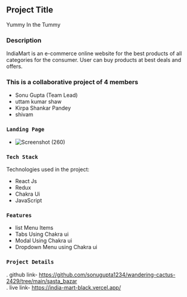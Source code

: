 ## Project Title

Yummy In the Tummy

### Description

IndiaMart is an e-commerce online website for the best products of all categories for the consumer. User can buy products at best deals and offers.

### This is a collaborative project of 4 members

- Sonu Gupta (Team Lead)
- uttam kumar shaw
- Kirpa Shankar Pandey
- shivam


### `Landing Page`

- ![Screenshot (260)](https://user-images.githubusercontent.com/112892522/221486632-fa465c01-6249-44dd-a056-7c7234dc673a.png)

### `Tech Stack`

Technologies used in the project:

- React Js
- Redux
- Chakra Ui
- JavaScript


### `Features`

- list Menu Items<br/>
- Tabs Using Chakra ui<br/>
- Modal Using Chakra ui<br/>
- Dropdown Menu using Chakra ui<br/>

### `Project Details`

. github link- https://github.com/sonugupta1234/wandering-cactus-2429/tree/main/sasta_bazar <br/>
. live link- https://india-mart-black.vercel.app/
